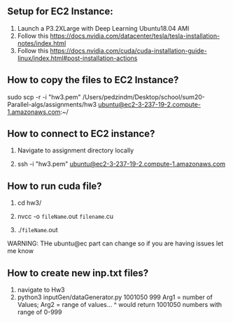 ## Setup for EC2 Instance:
1) Launch a P3.2XLarge with Deep Learning Ubuntu18.04 AMI
2) Follow this https://docs.nvidia.com/datacenter/tesla/tesla-installation-notes/index.html
3) Follow this https://docs.nvidia.com/cuda/cuda-installation-guide-linux/index.html#post-installation-actions

## How to copy the files to EC2 Instance?

sudo scp -r -i "hw3.pem" /Users/pedzindm/Desktop/school/sum20-Parallel-algs/assignments/hw3  ubuntu@ec2-3-237-19-2.compute-1.amazonaws.com:~/


## How to connect to EC2 instance?

1) Navigate to assignment directory locally

2) ssh -i "hw3.pem" ubuntu@ec2-3-237-19-2.compute-1.amazonaws.com



## How to run cuda file?

1) cd hw3/

2) nvcc -o `fileName`.out `filename`.cu

2) ./`fileName`.out 

WARNING: THe ubuntu@ec part can change so if you are having issues let me know

## How to create new inp.txt files?

1) navigate to Hw3
2) python3 inputGen/dataGenerator.py 1001050 999
Arg1 = number of Values; Arg2 = range of values... ^ would return 1001050 numbers with range of 0-999
